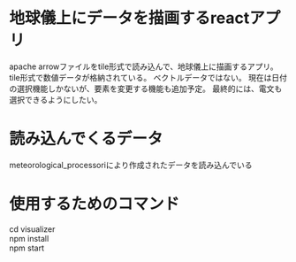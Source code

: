 # 地球儀上にデータを描画するreactアプリ

apache arrowファイルをtile形式で読み込んで、地球儀上に描画するアプリ。
tile形式で数値データが格納されている。
ベクトルデータではない。
現在は日付の選択機能しかないが、要素を変更する機能も追加予定。
最終的には、電文も選択できるようにしたい。

# 読み込んでくるデータ

meteorological_processoriにより作成されたデータを読み込んでいる


# 使用するためのコマンド
cd visualizer<br>
npm install<br>
npm start
